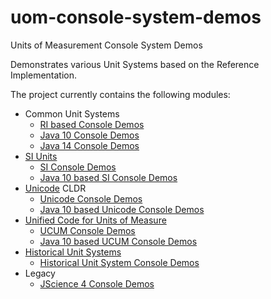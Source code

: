 uom-console-system-demos
=========

Units of Measurement Console System Demos

Demonstrates various Unit Systems based on the Reference Implementation.

The project currently contains the following modules:

- Common Unit Systems
  - [RI based Console Demos](common)
  - [Java 10 Console Demos](common-java10)
  - [Java 14 Console Demos](common-java14)
- [SI Units](https://en.wikipedia.org/wiki/International_System_of_Units)
  - [SI Console Demos](si)
  - [Java 10 based SI Console Demos](si-java10)
- [Unicode](https://de.wikipedia.org/wiki/Unicode) CLDR
  - [Unicode Console Demos](unicode)
  - [Java 10 based Unicode Console Demos](unicode-java10)
- [Unified Code for Units of Measure](http://unitsofmeasure.org)
  - [UCUM Console Demos](ucum)
  - [Java 10 based UCUM Console Demos](ucum-java10)
- [Historical Unit Systems](https://en.wikipedia.org/wiki/History_of_measurement)
  - [Historical Unit System Console Demos](historical)
- Legacy
  - [JScience 4 Console Demos](jscience)
